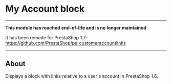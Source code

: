 # My Account block

---

**This module has reached end-of-life and is no longer maintained.**

It has been remade for PrestaShop 1.7: https://github.com/PrestaShop/ps_customeraccountlinks

---

## About

Displays a block with links relative to a user\'s account in PrestaShop 1.6.
